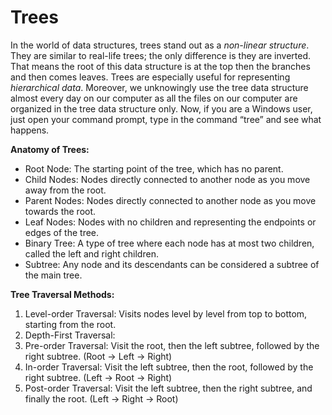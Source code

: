 # Trees

In the world of data structures, trees stand out as a *non-linear structure*. They are similar to 
real-life trees; the only difference is they are inverted. That means the root of this data structure 
is at the top then the branches and then comes leaves. Trees are especially useful for representing 
*hierarchical data*. Moreover, we unknowingly use the tree data structure almost every day on our 
computer as all the files on our computer are organized in the tree data structure only. Now, if 
you are a Windows user, just open your command prompt, type in the command “tree” and see 
what happens.

**Anatomy of Trees:**
- Root Node: The starting point of the tree, which has no parent.
- Child Nodes: Nodes directly connected to another node as you move away from the root.
- Parent Nodes: Nodes directly connected to another node as you move towards the root.
- Leaf Nodes: Nodes with no children and representing the endpoints or edges of the tree.
- Binary Tree: A type of tree where each node has at most two children, called the left and
  right children.
- Subtree: Any node and its descendants can be considered a subtree of the main tree.


**Tree Traversal Methods:**
1. Level-order Traversal: Visits nodes level by level from top to bottom, starting from the root.
2. Depth-First Traversal:
  1. Pre-order Traversal: Visit the root, then the left subtree, followed by the
     right subtree. (Root → Left → Right)
  2. In-order Traversal: Visit the left subtree, then the root, followed by the
     right subtree. (Left → Root → Right)
  3. Post-order Traversal: Visit the left subtree, then the right subtree, and finally the
     root. (Left → Right → Root)
